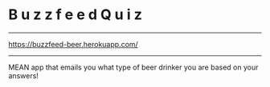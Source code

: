 # B u z z f e e d  Q u i z

---------------------------

https://buzzfeed-beer.herokuapp.com/

---------------------------

MEAN app that emails you what type of beer drinker you are based on your answers!
